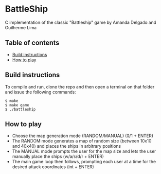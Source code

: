 # BattleShip
C implementation of the classic "Battleship" game by Amanda Delgado and Guilherme Lima

## Table of contents
* [Build instructions](#build-instructions)
* [How to play](#how-to-play)

## Build instructions
To compile and run, clone the repo and then open a terminal on that folder and issue the following commands:
```
$ make
$ make game
$ ./battleship
```

## How to play
* Choose the map generation mode (RANDOM/MANUAL) (0/1 + ENTER)
* The RANDOM mode generates a map of random size (between 10x10 and 40x40) and places the ships in arbitrary positions
* The MANUAL mode prompts the user for the map size and lets the user manually place the ships (w/a/s/d/r + ENTER)
* The main game loop then follows, prompting each user at a time for the desired attack coordinates (int + ENTER)
